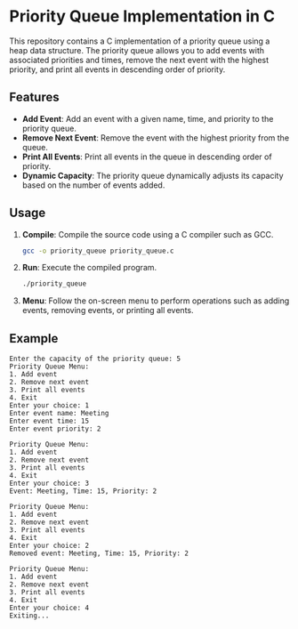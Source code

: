 # Priority Queue Implementation in C

This repository contains a C implementation of a priority queue using a heap data structure. The priority queue allows you to add events with associated priorities and times, remove the next event with the highest priority, and print all events in descending order of priority.

## Features

- **Add Event**: Add an event with a given name, time, and priority to the priority queue.
- **Remove Next Event**: Remove the event with the highest priority from the queue.
- **Print All Events**: Print all events in the queue in descending order of priority.
- **Dynamic Capacity**: The priority queue dynamically adjusts its capacity based on the number of events added.

## Usage

1. **Compile**: Compile the source code using a C compiler such as GCC.
    ```bash
    gcc -o priority_queue priority_queue.c
    ```

2. **Run**: Execute the compiled program.
    ```bash
    ./priority_queue
    ```

3. **Menu**: Follow the on-screen menu to perform operations such as adding events, removing events, or printing all events.

## Example

```plaintext
Enter the capacity of the priority queue: 5
Priority Queue Menu:
1. Add event
2. Remove next event
3. Print all events
4. Exit
Enter your choice: 1
Enter event name: Meeting
Enter event time: 15
Enter event priority: 2

Priority Queue Menu:
1. Add event
2. Remove next event
3. Print all events
4. Exit
Enter your choice: 3
Event: Meeting, Time: 15, Priority: 2

Priority Queue Menu:
1. Add event
2. Remove next event
3. Print all events
4. Exit
Enter your choice: 2
Removed event: Meeting, Time: 15, Priority: 2

Priority Queue Menu:
1. Add event
2. Remove next event
3. Print all events
4. Exit
Enter your choice: 4
Exiting...
